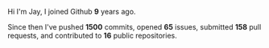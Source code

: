 Hi I'm Jay, I joined Github **9** years ago.

Since then I've pushed **1500** commits, opened **65** issues, submitted **158** pull requests, and contributed to **16** public repositories.
